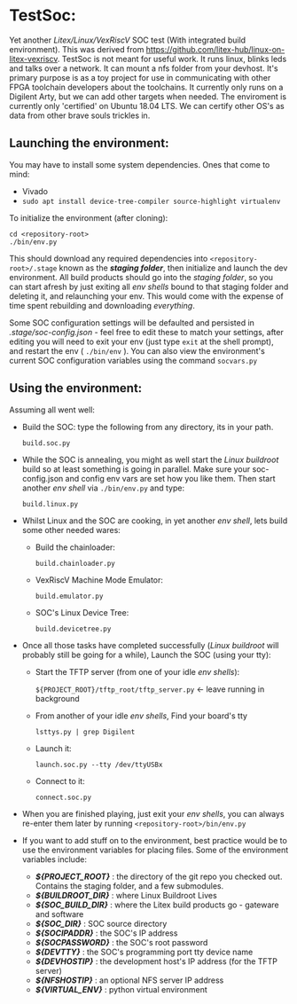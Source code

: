 # TestSoc:
  Yet another *Litex/Linux/VexRiscV* SOC test (With integrated build environment). This was derived from https://github.com/litex-hub/linux-on-litex-vexriscv. TestSoc is not meant for useful work. It runs linux, blinks leds and talks over a network. It can mount a nfs folder from your devhost. It's primary purpose is as a toy project for use in communicating with other FPGA toolchain developers about the toolchains. It currently only runs on a Digilent Arty, but we can add other targets when needed. The enviroment is currently only 'certified' on Ubuntu 18.04 LTS. We can certify other OS's as data from other brave souls trickles in.

## Launching the environment:

You may have to install some system dependencies. Ones that come to mind:
* Vivado
* ```sudo apt install device-tree-compiler source-highlight virtualenv```


To initialize the environment (after cloning):
 ```
cd <repository-root>
./bin/env.py
```

This should download any required dependencies into ```<repository-root>/.stage``` known as the ***staging folder***, then initialize and launch the dev environment. All build products should go into the *staging folder*, so you can start afresh by just exiting all *env shells* bound to that staging folder and deleting it, and relaunching your env. This would come with the expense of time spent rebuilding and downloading *everything*.

Some SOC configuration settings will be defaulted and persisted in *.stage/soc-config.json* - feel free to edit these to match your settings, after editing you will need to exit your env (just type ```exit``` at the shell prompt), and restart the env ( ```./bin/env``` ). You can also view the environment's current SOC configuration variables using the command ```socvars.py```


## Using the environment:

Assuming all went well:

* Build the SOC: type the following from any directory, its in your path.

  ```build.soc.py```


* While the SOC is annealing, you might as well start the *Linux buildroot* build so at least something is going in parallel. Make sure your soc-config.json and config env vars are set how you like them. Then start another *env shell* via ```./bin/env.py``` and type:

  ```build.linux.py```


* Whilst Linux and the SOC are cooking, in yet another *env shell*, lets build some other needed wares:

  * Build the chainloader:

    ```build.chainloader.py```

  * VexRiscV Machine Mode Emulator:

    ```build.emulator.py```

  * SOC's Linux Device Tree:

    ```build.devicetree.py```


* Once all those tasks have completed successfully (*Linux buildroot* will probably still be going for a while), Launch the SOC (using your tty):

  * Start the TFTP server (from one of your idle *env shells*):

    ```${PROJECT_ROOT}/tftp_root/tftp_server.py``` <- leave running in background

  * From another of your idle *env shells*, Find your board's tty

    ```lsttys.py | grep Digilent```

  * Launch it:

    ```launch.soc.py --tty /dev/ttyUSBx```

  * Connect to it:

     ```connect.soc.py```


* When you are finished playing, just exit your *env shells*, you can always re-enter them later by running ```<repository-root>/bin/env.py```

* If you want to add stuff on to the environment, best practice would be to use the environment variables for placing files. Some of the environment variables include:
  * ***${PROJECT_ROOT}*** : the directory of the git repo you checked out. Contains the staging folder, and a few submodules.
  * ***${BUILDROOT_DIR}*** : where Linux Buildroot Lives
  * ***${SOC_BUILD_DIR}*** : where the Litex build products go - gateware and software
  * ***${SOC_DIR}*** : SOC source directory
  * ***${SOCIPADDR}*** : the SOC's IP address
  * ***${SOCPASSWORD}*** : the SOC's root password
  * ***${DEVTTY}*** : the SOC's programming port tty device name
  * ***${DEVHOSTIP}*** : the development host's IP address (for the TFTP server)
  * ***${NFSHOSTIP}*** : an optional NFS server IP address
  * ***${VIRTUAL_ENV}*** : python virtual environment

